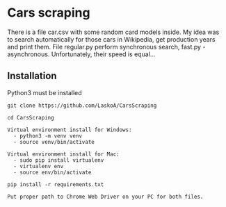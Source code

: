 # Cars scraping
There is a file car.csv with some random card models inside. My idea was to search automatically for those cars in 
Wikipedia, get production years and print them. File regular.py perform synchronous search, fast.py - asynchronous. 
Unfortunately, their speed is equal... 
## Installation

Python3 must be installed

```shell
git clone https://github.com/LaskoA/CarsScraping

cd CarsScraping

Virtual environment install for Windows:
  - python3 -m venv venv
  - source venv/bin/activate
  
Virtual environment install for Mac:
  - sudo pip install virtualenv
  - virtualenv env
  - source env/bin/activate

pip install -r requirements.txt  

Put proper path to Chrome Web Driver on your PC for both files.
```
